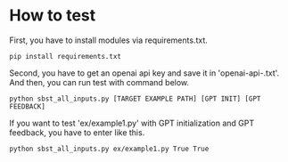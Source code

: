 # How to test
First, you have to install modules via requirements.txt.

    pip install requirements.txt

Second, you have to get an openai api key and save it in 'openai-api-.txt'.
And then, you can run test with command below.

    python sbst_all_inputs.py [TARGET EXAMPLE PATH] [GPT INIT] [GPT FEEDBACK]

If you want to test 'ex/example1.py' with GPT initialization and GPT feedback, you have to enter like this.

    python sbst_all_inputs.py ex/example1.py True True